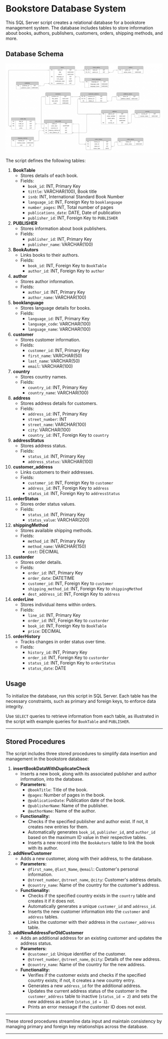# Bookstore Database System

This SQL Server script creates a relational database for a bookstore management system. The database includes tables to store information about books, authors, publishers, customers, orders, shipping methods, and more.

## Database Schema

![erd-gravity.png](./assets/erd-gravity.png)

The script defines the following tables:

1. **BookTable**
    - Stores details of each book.
    - Fields:
        - `book_id`: INT, Primary Key
        - `tittle`: VARCHAR(100), Book title
        - `isnb`: INT, International Standard Book Number
        - `language_id`: INT, Foreign Key to `booklanguage`
        - `number_pages`: INT, Total number of pages
        - `publications_date`: DATE, Date of publication
        - `publisher_id`: INT, Foreign Key to `PUBLISHER`
2. **PUBLISHER**
    - Stores information about book publishers.
    - Fields:
        - `publisher_id`: INT, Primary Key
        - `publisher_name`: VARCHAR(100)
3. **BookAutors**
    - Links books to their authors.
    - Fields:
        - `book_id`: INT, Foreign Key to `BookTable`
        - `author_id`: INT, Foreign Key to `author`
4. **author**
    - Stores author information.
    - Fields:
        - `author_id`: INT, Primary Key
        - `author_name`: VARCHAR(100)
5. **booklanguage**
    - Stores language details for books.
    - Fields:
        - `language_id`: INT, Primary Key
        - `language_code`: VARCHAR(100)
        - `language_name`: VARCHAR(100)
6. **customer**
    - Stores customer information.
    - Fields:
        - `customer_id`: INT, Primary Key
        - `first_name`: VARCHAR(50)
        - `last_name`: VARCHAR(50)
        - `email`: VARCHAR(100)
7. **country**
    - Stores country names.
    - Fields:
        - `country_id`: INT, Primary Key
        - `country_name`: VARCHAR(100)
8. **address**
    - Stores address details for customers.
    - Fields:
        - `address_id`: INT, Primary Key
        - `street_number`: INT
        - `street_name`: VARCHAR(100)
        - `city`: VARCHAR(100)
        - `country_id`: INT, Foreign Key to `country`
9. **addressStatus**
    - Stores address status.
    - Fields:
        - `status_id`: INT, Primary Key
        - `address_status`: VARCHAR(100)
10. **customer_address**
    - Links customers to their addresses.
    - Fields:
        - `customer_id`: INT, Foreign Key to `customer`
        - `address_id`: INT, Foreign Key to `address`
        - `status_id`: INT, Foreign Key to `addressStatus`
11. **orderStatus**
    - Stores order status values.
    - Fields:
        - `status_id`: INT, Primary Key
        - `status_value`: VARCHAR(200)
12. **shippingMethod**
    - Stores available shipping methods.
    - Fields:
        - `method_id`: INT, Primary Key
        - `method_name`: VARCHAR(150)
        - `cost`: DECIMAL
13. **custorder**
    - Stores order details.
    - Fields:
        - `order_id`: INT, Primary Key
        - `order_date`: DATETIME
        - `customer_id`: INT, Foreign Key to `customer`
        - `shipping_method_id`: INT, Foreign Key to `shippingMethod`
        - `dest_address_id`: INT, Foreign Key to `address`
14. **orderLine**
    - Stores individual items within orders.
    - Fields:
        - `line_id`: INT, Primary Key
        - `order_id`: INT, Foreign Key to `custorder`
        - `book_id`: INT, Foreign Key to `BookTable`
        - `price`: DECIMAL
15. **orderHistory**
    - Tracks changes in order status over time.
    - Fields:
        - `history_id`: INT, Primary Key
        - `order_id`: INT, Foreign Key to `custorder`
        - `status_id`: INT, Foreign Key to `orderStatus`
        - `status_date`: DATE

## Usage

To initialize the database, run this script in SQL Server. Each table has the necessary constraints, such as primary and foreign keys, to enforce data integrity.

Use `SELECT` queries to retrieve information from each table, as illustrated in the script with example queries for `BookTable` and `PUBLISHER`.

---

## Stored Procedures

The script includes three stored procedures to simplify data insertion and management in the bookstore database:

1. **insertBookDataWithDuplicateCheck**
    - Inserts a new book, along with its associated publisher and author information, into the database.
    - **Parameters:**
        - `@bookTitle`: Title of the book.
        - `@pages`: Number of pages in the book.
        - `@publicationDate`: Publication date of the book.
        - `@publisherName`: Name of the publisher.
        - `@authorName`: Name of the author.
    - **Functionality:**
        - Checks if the specified publisher and author exist. If not, it creates new entries for them.
        - Automatically generates `book_id`, `publisher_id`, and `author_id` based on the maximum ID value in their respective tables.
        - Inserts a new record into the `BookAutors` table to link the book with its author.
2. **addNewCustomer**
    - Adds a new customer, along with their address, to the database.
    - **Parameters:**
        - `@first_name`, `@last_Name`, `@email`: Customer's personal information.
        - `@street_number`, `@street_name`, `@city`: Customer's address details.
        - `@country_name`: Name of the country for the customer's address.
    - **Functionality:**
        - Checks if the specified country exists in the `country` table and creates it if it does not.
        - Automatically generates a unique `customer_id` and `address_id`.
        - Inserts the new customer information into the `customer` and `address` tables.
        - Links the customer with their address in the `customer_address` table.
3. **addNewAddressForOldCustomer**
    - Adds an additional address for an existing customer and updates the address status.
    - **Parameters:**
        - `@customer_id`: Unique identifier of the customer.
        - `@street_number`, `@street_name`, `@city`: Details of the new address.
        - `@country_name`: Name of the country for the new address.
    - **Functionality:**
        - Verifies if the customer exists and checks if the specified country exists; if not, it creates a new country entry.
        - Generates a new `address_id` for the additional address.
        - Updates the current address status of the customer in the `customer_address` table to inactive (`status_id = 2`) and sets the new address as active (`status_id = 1`).
        - Prints an error message if the customer ID does not exist.

---

These stored procedures streamline data input and maintain consistency by managing primary and foreign key relationships across the database.

---
